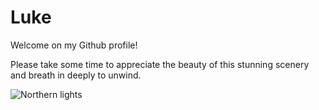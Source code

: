 # Luke

Welcome on my Github profile!

Please take some time to appreciate the beauty of this stunning scenery and breath in deeply to unwind.

![Northern lights](https://auroratracks.com/wp-content/uploads/2022/08/tours-to-norway-northern-lights.jpg)

